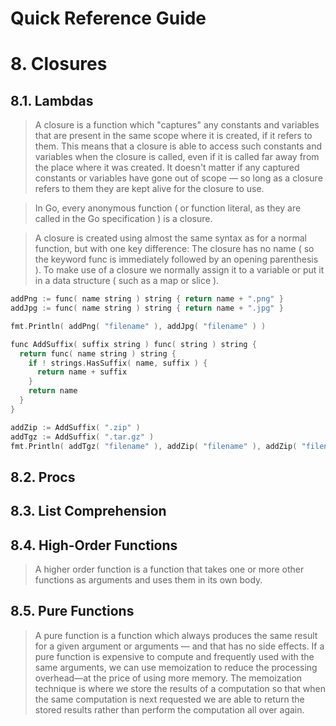 Quick Reference Guide
=====================

# 8. Closures


## 8.1. Lambdas

> A closure is a function which "captures" any constants and variables that are present in the same scope where it is created, if it refers to them. This means that a closure is able to access such constants and variables when the closure is called, even if it is called far away from the place where it was created. It doesn't matter if any captured constants or variables have gone out of scope — so long as a closure refers to them they are kept alive for the closure to use.

> In Go, every anonymous function ( or function literal, as they are called in the Go
specification ) is a closure.

> A closure is created using almost the same syntax as for a normal function, but with one key difference: The closure has no name ( so the keyword func is immediately followed by an opening parenthesis ). To make use of a closure we normally assign it to a variable or put it in a data structure ( such as a map or slice ).

```c
addPng := func( name string ) string { return name + ".png" }
addJpg := func( name string ) string { return name + ".jpg" }

fmt.Println( addPng( "filename" ), addJpg( "filename" ) )
```

```c
func AddSuffix( suffix string ) func( string ) string {
  return func( name string ) string {
    if ! strings.HasSuffix( name, suffix ) {
      return name + suffix
    }
    return name
  }
}

addZip := AddSuffix( ".zip" )
addTgz := AddSuffix( ".tar.gz" )
fmt.Println( addTgz( "filename" ), addZip( "filename" ), addZip( "filename.zip" ) )
```

## 8.2. Procs

## 8.3. List Comprehension

## 8.4. High-Order Functions

> A higher order function is a function that takes one or more other functions as
arguments and uses them in its own body.

## 8.5. Pure Functions

> A pure function is a function which always produces the same result for a given
argument or arguments — and that has no side effects. If a pure function is expensive to compute and frequently used with the same arguments, we can use memoization to reduce the processing overhead—at the price of using more memory. The memoization technique is where we store the results of a computation so that when the same computation is next requested we are able to return the stored results rather than perform the computation all over again.
